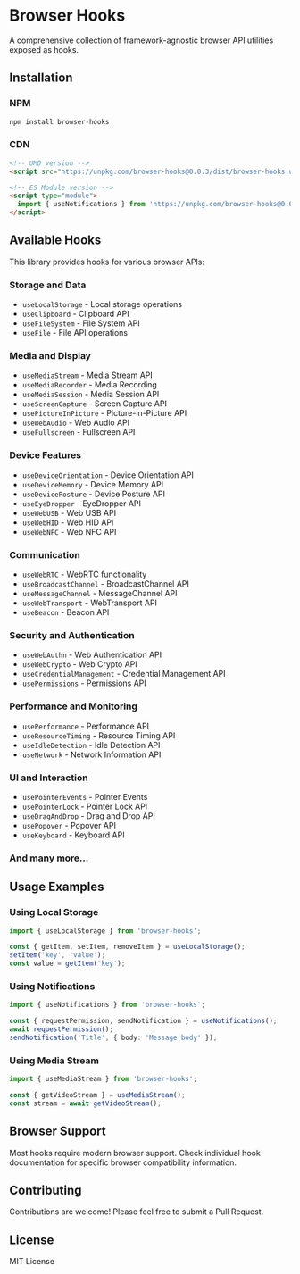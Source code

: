 # Browser Hooks

A comprehensive collection of framework-agnostic browser API utilities exposed as hooks.

## Installation

### NPM
```bash
npm install browser-hooks
```

### CDN
```html
<!-- UMD version -->
<script src="https://unpkg.com/browser-hooks@0.0.3/dist/browser-hooks.umd.js"></script>

<!-- ES Module version -->
<script type="module">
  import { useNotifications } from 'https://unpkg.com/browser-hooks@0.0.3/dist/browser-hooks.es.js';
</script>
```

## Available Hooks

This library provides hooks for various browser APIs:

### Storage and Data
- `useLocalStorage` - Local storage operations
- `useClipboard` - Clipboard API
- `useFileSystem` - File System API
- `useFile` - File API operations

### Media and Display
- `useMediaStream` - Media Stream API
- `useMediaRecorder` - Media Recording
- `useMediaSession` - Media Session API
- `useScreenCapture` - Screen Capture API
- `usePictureInPicture` - Picture-in-Picture API
- `useWebAudio` - Web Audio API
- `useFullscreen` - Fullscreen API

### Device Features
- `useDeviceOrientation` - Device Orientation API
- `useDeviceMemory` - Device Memory API
- `useDevicePosture` - Device Posture API
- `useEyeDropper` - EyeDropper API
- `useWebUSB` - Web USB API
- `useWebHID` - Web HID API
- `useWebNFC` - Web NFC API

### Communication
- `useWebRTC` - WebRTC functionality
- `useBroadcastChannel` - BroadcastChannel API
- `useMessageChannel` - MessageChannel API
- `useWebTransport` - WebTransport API
- `useBeacon` - Beacon API

### Security and Authentication
- `useWebAuthn` - Web Authentication API
- `useWebCrypto` - Web Crypto API
- `useCredentialManagement` - Credential Management API
- `usePermissions` - Permissions API

### Performance and Monitoring
- `usePerformance` - Performance API
- `useResourceTiming` - Resource Timing API
- `useIdleDetection` - Idle Detection API
- `useNetwork` - Network Information API

### UI and Interaction
- `usePointerEvents` - Pointer Events
- `usePointerLock` - Pointer Lock API
- `useDragAndDrop` - Drag and Drop API
- `usePopover` - Popover API
- `useKeyboard` - Keyboard API

### And many more...

## Usage Examples

### Using Local Storage
```typescript
import { useLocalStorage } from 'browser-hooks';

const { getItem, setItem, removeItem } = useLocalStorage();
setItem('key', 'value');
const value = getItem('key');
```

### Using Notifications
```typescript
import { useNotifications } from 'browser-hooks';

const { requestPermission, sendNotification } = useNotifications();
await requestPermission();
sendNotification('Title', { body: 'Message body' });
```

### Using Media Stream
```typescript
import { useMediaStream } from 'browser-hooks';

const { getVideoStream } = useMediaStream();
const stream = await getVideoStream();
```

## Browser Support

Most hooks require modern browser support. Check individual hook documentation for specific browser compatibility information.

## Contributing

Contributions are welcome! Please feel free to submit a Pull Request.

## License

MIT License
